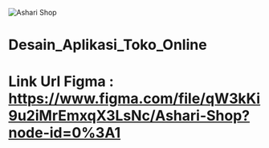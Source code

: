 ![Ashari Shop](https://user-images.githubusercontent.com/84664072/131790571-2841dd29-e1e5-4491-8129-49f540d0a85f.png)

# Desain_Aplikasi_Toko_Online
# Link Url Figma : https://www.figma.com/file/qW3kKi9u2iMrEmxqX3LsNc/Ashari-Shop?node-id=0%3A1
